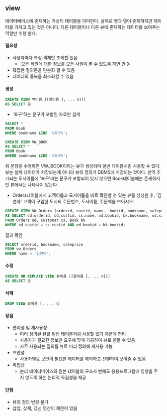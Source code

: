 ## view

데이터베이스에 존재하는 가상의 테이블을 의미한다.
실제로 행과 열이 존재하지만 데이터를 가지고 있는 것은 아니다.
다른 테이블이나 다른 뷰에 존재하는 데이터를 보여주는 역할만 수행 한다.

#### 필요성

- 사용자마다 특정 객체만 조회할 있음
    -  모든 직원에 대한 정보를 모든 사원이 볼 수 있도록 하면 안 됨
-  복잡한 질의문을 단순화 할 수 있음
- 데이터의 중복을 최소화할 수 있음

#### 생성

```sql
CREATE VIEW 뷰이름 [(열이름 [, ... n])]
AS SELECT 문
```

- '축구'하는 문구가 포함된 자료만 검색
```sql
SELECT *
FROM Book
WHERE bookname LIKE '%축구%';
```

```sql
CREATE VIEW VW_BOOK
AS SELECT *
FROM Book
WHERE bookname LIKE '%축구%';
```
위 문장을 수행하면  VW_BOOK이라는 뷰가 생성되며 일반 테이블처럼 사용할 수 있다.
뷰눈 실제 데이터가 저장되는게 아니라 뷰의 정의가 DBMS에 저장되는 것이다.
만약 추가되는 도서이름에 '축구'라는 문구가 포함되어 있지 않으면 Book테이블에는 존재하지만 뷰에서는 나타나지 않는다.

- Orders테이블에서 고객이름과 도서이름을 바로 확인할 수 있는 뷰를 생성한 후, '김연아' 고객이 구입한 도서의 주문번호, 도서이름, 주문액을 보이시오.
```sql
CREATE VIEW VW_Orders (orderid, custid, name,  bookid, bookname, saleprice, orderdate)
AS SELECT od.orderid, od,custid, cs.name, od.bookid, bk.bookname, od.saleprice, od.orderdate
FROM Orders od, Customer cs, Book bk
WHERE od.custid = cs.custid AND od.bookid = bk.bookid;
```

결과 확인
```sql
SELECT orderid, bookname, saleprice
FROM vw_Orders
WHERE name = '김연아';
```

#### 수정

```sql
CREATE OR REPLACE VIEW 뷰이름 [(열이름 [, ... n])]
AS SELECT 문
```

#### 삭제

```sql
DROP VIEW 뷰이름 [, ... n]
```

#### 장점

- 편리성 및 재사용성
    - 미리 정의된 뷰를 일반 테이블처럼 사용할 있기 때문에 편리
    - 사용자가 필요한 정보만 요구에 맞게 가공하여 뷰로 만들 수 있음
    - 자주 사용되는 질의를 뷰로 미리 정의해 재사용 가능
- 보안성
    - 사용자별로 보안이 필요한 데이터를 제외하고 선별하여 보여줄 수 있음
- 독립성
    - 논리 데이터베이스의 원본 테이블의 구조사 변해도 응용프로그램에 영행을 주지 않도록 하는 논리적 독립성을 제공


#### 단점

- 뷰의 정의 변경 불가
- 삽입, 샂제, 갱신 영산이 제한이 있음
